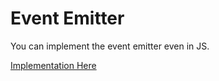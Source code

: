 # Event Emitter

You can implement the event emitter even in JS.

[Implementation Here](./examples/eventEmitter.mjs)
